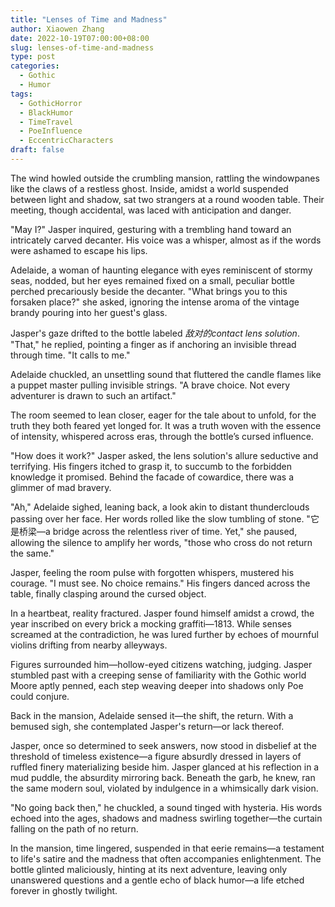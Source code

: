 ```yaml
---
title: "Lenses of Time and Madness"
author: Xiaowen Zhang
date: 2022-10-19T07:00:00+08:00
slug: lenses-of-time-and-madness
type: post
categories:
  - Gothic
  - Humor
tags:
  - GothicHorror
  - BlackHumor
  - TimeTravel
  - PoeInfluence
  - EccentricCharacters
draft: false
---
```


The wind howled outside the crumbling mansion, rattling the windowpanes like the claws of a restless ghost. Inside, amidst a world suspended between light and shadow, sat two strangers at a round wooden table. Their meeting, though accidental, was laced with anticipation and danger.

"May I?" Jasper inquired, gesturing with a trembling hand toward an intricately carved decanter. His voice was a whisper, almost as if the words were ashamed to escape his lips.

Adelaide, a woman of haunting elegance with eyes reminiscent of stormy seas, nodded, but her eyes remained fixed on a small, peculiar bottle perched precariously beside the decanter. "What brings you to this forsaken place?" she asked, ignoring the intense aroma of the vintage brandy pouring into her guest's glass.

Jasper's gaze drifted to the bottle labeled *敌对的contact lens solution*. "That," he replied, pointing a finger as if anchoring an invisible thread through time. "It calls to me."

Adelaide chuckled, an unsettling sound that fluttered the candle flames like a puppet master pulling invisible strings. "A brave choice. Not every adventurer is drawn to such an artifact."

The room seemed to lean closer, eager for the tale about to unfold, for the truth they both feared yet longed for. It was a truth woven with the essence of intensity, whispered across eras, through the bottle’s cursed influence.

"How does it work?" Jasper asked, the lens solution's allure seductive and terrifying. His fingers itched to grasp it, to succumb to the forbidden knowledge it promised. Behind the facade of cowardice, there was a glimmer of mad bravery.

"Ah," Adelaide sighed, leaning back, a look akin to distant thunderclouds passing over her face. Her words rolled like the slow tumbling of stone. "它是桥梁—a bridge across the relentless river of time. Yet," she paused, allowing the silence to amplify her words, "those who cross do not return the same."

Jasper, feeling the room pulse with forgotten whispers, mustered his courage. "I must see. No choice remains." His fingers danced across the table, finally clasping around the cursed object.

In a heartbeat, reality fractured. Jasper found himself amidst a crowd, the year inscribed on every brick a mocking graffiti—1813. While senses screamed at the contradiction, he was lured further by echoes of mournful violins drifting from nearby alleyways.

Figures surrounded him—hollow-eyed citizens watching, judging. Jasper stumbled past with a creeping sense of familiarity with the Gothic world Moore aptly penned, each step weaving deeper into shadows only Poe could conjure.

Back in the mansion, Adelaide sensed it—the shift, the return. With a bemused sigh, she contemplated Jasper's return—or lack thereof.

Jasper, once so determined to seek answers, now stood in disbelief at the threshold of timeless existence—a figure absurdly dressed in layers of ruffled finery materializing beside him. Jasper glanced at his reflection in a mud puddle, the absurdity mirroring back. Beneath the garb, he knew, ran the same modern soul, violated by indulgence in a whimsically dark vision.

"No going back then," he chuckled, a sound tinged with hysteria. His words echoed into the ages, shadows and madness swirling together—the curtain falling on the path of no return.

In the mansion, time lingered, suspended in that eerie remains—a testament to life's satire and the madness that often accompanies enlightenment. The bottle glinted maliciously, hinting at its next adventure, leaving only unanswered questions and a gentle echo of black humor—a life etched forever in ghostly twilight.